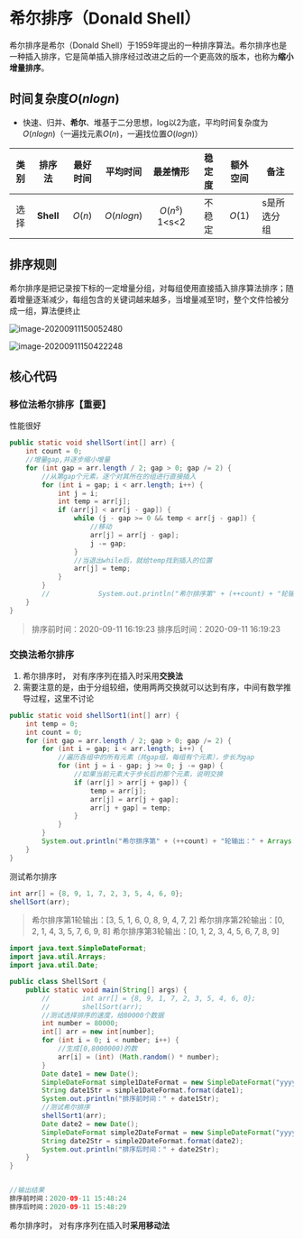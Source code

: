 # 希尔排序（Donald Shell）

希尔排序是希尔（Donald Shell）于1959年提出的一种排序算法。希尔排序也是一种插入排序，它是简单插入排序经过改进之后的一个更高效的版本，也称为**缩小增量排序**。

## 时间复杂度$O(nlogn)$

- 快速、归并、**希尔**、堆基于二分思想，log以2为底，平均时间复杂度为$O(nlogn)$（一遍找元素$O(n)$，一遍找位置$O(logn$)）

| 类别 |  排序法   | 最好时间 |  平均时间  |    最差情形    | 稳定度 | 额外空间 | 备注        |
| :--: | :-------: | :------: | :--------: | :------------: | :----: | :------: | ----------- |
| 选择 | **Shell** |  $O(n)$  | $O(nlogn)$ | $O(n^s)$ 1<s<2 | 不稳定 |  $O(1)$  | s是所选分组 |

## 排序规则

希尔排序是把记录按下标的一定增量分组，对每组使用直接插入排序算法排序；随着增量逐渐减少，每组包含的关键词越来越多，当增量减至1时，整个文件恰被分成一组，算法便终止

![image-20200911150052480](https://gitee.com/Reanon/upload-markdown-img/raw/master/img/20200911150052.png)

![image-20200911150422248](C:\Users\Reanon\AppData\Roaming\Typora\typora-user-images\image-20200911150422248.png)

## 核心代码

### 移位法希尔排序【重要】

性能很好

```java 
public static void shellSort(int[] arr) {
    int count = 0;
    //增量gap,并逐步缩小增量
    for (int gap = arr.length / 2; gap > 0; gap /= 2) {
        //从第gap个元素，逐个对其所在的组进行直接插入
        for (int i = gap; i < arr.length; i++) {
            int j = i;
            int temp = arr[j];
            if (arr[j] < arr[j - gap]) {
                while (j - gap >= 0 && temp < arr[j - gap]) {
                    //移动
                    arr[j] = arr[j - gap];
                    j -= gap;
                }
                //当退出while后，就给temp找到插入的位置
                arr[j] = temp;
            }
        }
        //            System.out.println("希尔排序第" + (++count) + "轮输出：" + Arrays.toString(arr));
    }
}
```

> 排序前时间：2020-09-11 16:19:23
> 排序后时间：2020-09-11 16:19:23

### 交换法希尔排序

1. 希尔排序时， 对有序序列在插入时采用**交换法**
2. 需要注意的是，由于分组较细，使用两两交换就可以达到有序，中间有数学推导过程，这里不讨论

```java
public static void shellSort1(int[] arr) {
    int temp = 0;
    int count = 0;
    for (int gap = arr.length / 2; gap > 0; gap /= 2) {
        for (int i = gap; i < arr.length; i++) {
            //遍历各组中的所有元素（共gap组，每组有个元素），步长为gap
            for (int j = i - gap; j >= 0; j -= gap) {
                //如果当前元素大于步长后的那个元素，说明交换
                if (arr[j] > arr[j + gap]) {
                    temp = arr[j];
                    arr[j] = arr[j + gap];
                    arr[j + gap] = temp;
                }
            }
        }
        System.out.println("希尔排序第" + (++count) + "轮输出：" + Arrays.toString(arr));
    }
}
```

测试希尔排序

```java
int arr[] = {8, 9, 1, 7, 2, 3, 5, 4, 6, 0};
shellSort(arr);
```

> 希尔排序第1轮输出：[3, 5, 1, 6, 0, 8, 9, 4, 7, 2]
> 希尔排序第2轮输出：[0, 2, 1, 4, 3, 5, 7, 6, 9, 8]
> 希尔排序第3轮输出：[0, 1, 2, 3, 4, 5, 6, 7, 8, 9]

```java
import java.text.SimpleDateFormat;
import java.util.Arrays;
import java.util.Date;

public class ShellSort {
    public static void main(String[] args) {
        //        int arr[] = {8, 9, 1, 7, 2, 3, 5, 4, 6, 0};
        //        shellSort(arr);
        //测试选择排序的速度，给80000个数据
        int number = 80000;
        int[] arr = new int[number];
        for (int i = 0; i < number; i++) {
            //生成[0,8000000)的数
            arr[i] = (int) (Math.random() * number);
        }
        Date date1 = new Date();
        SimpleDateFormat simple1DateFormat = new SimpleDateFormat("yyyy-MM-dd HH:mm:ss");
        String date1Str = simple1DateFormat.format(date1);
        System.out.println("排序前时间：" + date1Str);
        //测试希尔排序
        shellSort1(arr);
        Date date2 = new Date();
        SimpleDateFormat simple2DateFormat = new SimpleDateFormat("yyyy-MM-dd HH:mm:ss");
        String date2Str = simple2DateFormat.format(date2);
        System.out.println("排序后时间：" + date2Str);
    }
}


//输出结果
排序前时间：2020-09-11 15:48:24
排序后时间：2020-09-11 15:48:29
```



希尔排序时， 对有序序列在插入时**采用移动法**